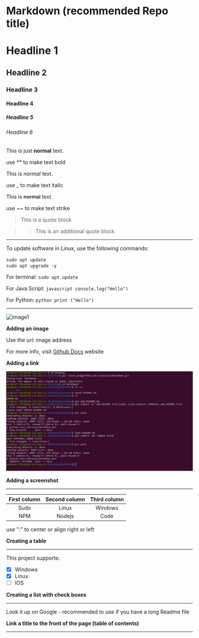 # Markdown (recommended Repo title)
# Headline 1
## Headline 2
### Headline 3
#### Headline 4
##### Headline 5
###### Headline 6

This is just **normal** text.

use ** to make text bold

This is _normal_ text.

use _ to make text italic

This is ~~normal~~ text.

use ~~ to make text strike

> This is a quote block

>> This is an additional quote block

<hr>

To update software in Linux, use the following  commands:

```
sudo apt update 
sudo apt upgrade -y
```

For terminal: ```sudo apt update```

For Java Script: ```javascript console.log("Hello")```

For Python: ```python print ("Hello")```

<hr>

![image1](https://img.freepik.com/fotos-kostenlos/explosion-von-farbigen-pulver-auf-weissem-hintergrund_1112-1555.jpg?size=626&ext=jpg&ga=GA1.2.1814924586.1653036209)

**Adding an image**

Use the url: image address

For more info, visit [Github Docs](https://github.com/) website

**Adding a link**

![my capture](./images/create%20repo%20and%20readme.png)

**Adding a screenshot**

<hr>

|First column | Second column | Third column |
|:---:          |:---:          |:---:         |
|Sudo         |Linux          | Windows      |
|NPM         |Nodejs          | Code      |

use ":" to center or align right or left

**Creating a table**

<hr>

This project supports:

-[x] Windows
-[x] Linux
-[ ] IOS

**Creating a list with check boxes**

<hr>

Look it up on Google - recommended to use if you have a long Readme file

**Link a title to the front of the page (table of contents)**

<hr>